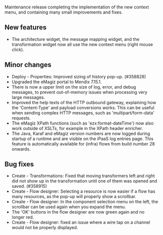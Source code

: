 Maintenance release completing the implementation of the new context menu, and containing many small improvements and fixes.
## New features
- The architecture widget, the message mapping widget, and the transformation widget now all use the new context menu (right mouse click).
## Minor changes
- Deploy - Properties: Improved sizing of history pop-up. (#358828)
- Upgraded the eMagiz portal to Mendix 7.15.1.
- There is now a upper limit on the size of log, error, and debug messages, to prevent out-of-memory issues when processing very large messages.
- Improved the help texts of the HTTP outbound gateway, explaining how the 'Content-Type' and payload conversions works. This can be useful when sending complex HTTP messages, such as 'multipart/form-data' requests.
- The eMagiz XPath functions (such as 'ezx:format-dateTime') now also work outside of XSLTs, for example in the XPath header enricher.
- The Java, Karaf and eMagiz version numbers are now logged during startup of a runtime and are visible on the iPaaS log entries page. This feature is automatically available for (infra) flows from build number 28 onwards.
## Bug fixes
- Create - Transformations: Fixed that moving transformers left and right did not show up in the transformation until one of them was opened and saved. (#358915)
- Create - Flow designer: Selecting a resource is now easier if a flow has many resources, as the pop-up will properly show a scrollbar.
- Create - Flow designer: In the component selection menu on the left, the scrollbar can be used again when you expand the menu.
- The 'OK' buttons in the flow designer are now green again and no longer red.
- Create - Flow designer: fixed an issue where a wire tap on a channel would not be properly displayed.
